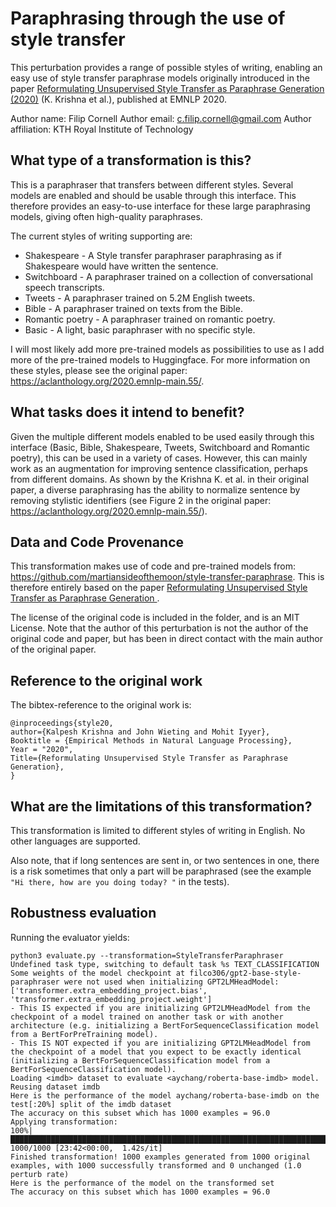 # Paraphrasing through the use of style transfer

This perturbation provides a range of possible styles of writing, enabling an easy use of style transfer paraphrase models originally introduced in the paper [Reformulating Unsupervised Style Transfer as Paraphrase Generation (2020)](https://aclanthology.org/2020.emnlp-main.55/) (K. Krishna et al.), published at EMNLP 2020.

Author name: Filip Cornell
Author email: c.filip.cornell@gmail.com
Author affiliation: KTH Royal Institute of Technology

## What type of a transformation is this?

This is a paraphraser that transfers between different styles. Several models are enabled and should be usable through this interface. This therefore provides an easy-to-use interface for these large paraphrasing models, giving often high-quality paraphrases.

The current styles of writing supporting are:

- Shakespeare - A Style transfer paraphraser paraphrasing as if Shakespeare would have written the sentence.
- Switchboard - A paraphraser trained on a collection of conversational speech transcripts.
- Tweets - A paraphraser trained on 5.2M English tweets.
- Bible - A paraphraser trained on texts from the Bible.
- Romantic poetry - A paraphraser trained on romantic poetry.
- Basic - A light, basic paraphraser with no specific style.

I will most likely add more pre-trained models as possibilities to use as I add more of the pre-trained models to Huggingface. For more information on these styles, please see the original paper: https://aclanthology.org/2020.emnlp-main.55/.

## What tasks does it intend to benefit?
Given the multiple different models enabled to be used easily through this interface (Basic, Bible, Shakespeare, Tweets, Switchboard and Romantic poetry), this can be used in a variety of cases. However, this can mainly work as an augmentation for improving sentence classification, perhaps from different domains. As shown by the Krishna K. et al. in their original paper, a diverse paraphrasing has the ability to normalize sentence by removing stylistic identifiers (see Figure 2 in the original paper: https://aclanthology.org/2020.emnlp-main.55/).

## Data and Code Provenance
This transformation makes use of code and pre-trained models from: https://github.com/martiansideofthemoon/style-transfer-paraphrase. This is therefore entirely based on the paper [Reformulating Unsupervised Style Transfer as Paraphrase Generation
](https://aclanthology.org/2020.emnlp-main.55/).

The license of the original code is included in the folder, and is an MIT License. Note that the author of this perturbation is not the author of the original code and paper, but has been in direct contact with the main author of the original paper.

## Reference to the original work

The bibtex-reference to the original work is:

```
@inproceedings{style20,
author={Kalpesh Krishna and John Wieting and Mohit Iyyer},
Booktitle = {Empirical Methods in Natural Language Processing},
Year = "2020",
Title={Reformulating Unsupervised Style Transfer as Paraphrase Generation},
}
```

## What are the limitations of this transformation?

This transformation is limited to different styles of writing in English. No other languages are supported.

Also note, that if long sentences are sent in, or two sentences in one, there is a risk sometimes that only a part will be paraphrased (see the example `"Hi there, how are you doing today? "` in the tests).

## Robustness evaluation

Running the evaluator yields:

```python3
python3 evaluate.py --transformation=StyleTransferParaphraser
Undefined task type, switching to default task %s TEXT_CLASSIFICATION
Some weights of the model checkpoint at filco306/gpt2-base-style-paraphraser were not used when initializing GPT2LMHeadModel: ['transformer.extra_embedding_project.bias', 'transformer.extra_embedding_project.weight']
- This IS expected if you are initializing GPT2LMHeadModel from the checkpoint of a model trained on another task or with another architecture (e.g. initializing a BertForSequenceClassification model from a BertForPreTraining model).
- This IS NOT expected if you are initializing GPT2LMHeadModel from the checkpoint of a model that you expect to be exactly identical (initializing a BertForSequenceClassification model from a BertForSequenceClassification model).
Loading <imdb> dataset to evaluate <aychang/roberta-base-imdb> model.
Reusing dataset imdb
Here is the performance of the model aychang/roberta-base-imdb on the test[:20%] split of the imdb dataset
The accuracy on this subset which has 1000 examples = 96.0
Applying transformation:
100%|███████████████████████████████████████████████████████████████████████████████████████████████████████████████████████████████████████████| 1000/1000 [23:42<00:00,  1.42s/it]
Finished transformation! 1000 examples generated from 1000 original examples, with 1000 successfully transformed and 0 unchanged (1.0 perturb rate)
Here is the performance of the model on the transformed set
The accuracy on this subset which has 1000 examples = 96.0
```